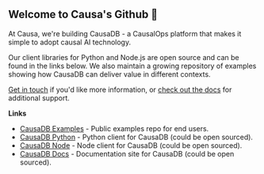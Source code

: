 ## Welcome to Causa's Github 👋

At Causa, we're building CausaDB - a CausalOps platform that makes it simple to adopt causal AI technology.

Our client libraries for Python and Node.js are open source and can be found in the links below. We also maintain a growing repository of examples showing how CausaDB can deliver value in different contexts.

[Get in touch](mailto:info@causa.tech) if you'd like more information, or [check out the docs](https://docs.causadb.com) for additional support.

**Links**

* [CausaDB Examples](https://github.com/causalabs/causadb-examples) - Public examples repo for end users.
* [CausaDB Python](https://github.com/causalabs/causadb-python) - Python client for CausaDB (could be open sourced).
* [CausaDB Node](https://github.com/causalabs/causadb-node) - Node client for CausaDB (could be open sourced).
* [CausaDB Docs](https://github.com/causalabs/causadb-docs) - Documentation site for CausaDB (could be open sourced).
